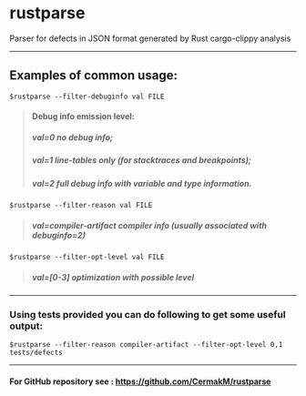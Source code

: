 **rustparse**
==========

Parser for defects in JSON format generated by Rust cargo-clippy analysis

--------

Examples of common usage:
--------------------------------------
```
$rustparse --filter-debuginfo val FILE 
```
>#### Debug info emission level:
>##### val=0 no debug info;
>##### val=1 line-tables only (for stacktraces and breakpoints);
>##### val=2 full debug info with variable and type information.

```
$rustparse --filter-reason val FILE
```
>##### val=compiler-artifact compiler info (usually associated with debuginfo=2)

```
$rustparse --filter-opt-level val FILE
```
>##### val=[0-3] optimization with possible level

-------

### Using tests provided you can do following to get some useful output:
```
$rustparse --filter-reason compiler-artifact --filter-opt-level 0,1 tests/defects
```

-------

#### For GitHub repository see :  https://github.com/CermakM/rustparse

